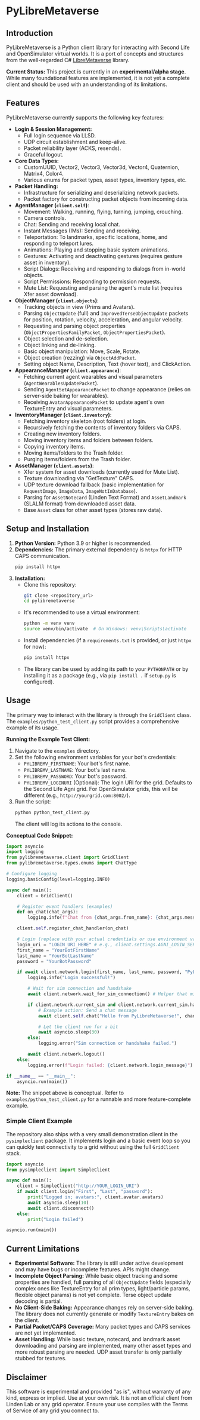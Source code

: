 # PyLibreMetaverse

## Introduction

PyLibreMetaverse is a Python client library for interacting with Second Life and OpenSimulator virtual worlds. It is a port of concepts and structures from the well-regarded C# [LibreMetaverse](https://github.com/LibreMetaverse/LibreMetaverse) library.

**Current Status:** This project is currently in an **experimental/alpha stage**. While many foundational features are implemented, it is not yet a complete client and should be used with an understanding of its limitations.

## Features

PyLibreMetaverse currently supports the following key features:

*   **Login & Session Management:**
    *   Full login sequence via LLSD.
    *   UDP circuit establishment and keep-alive.
    *   Packet reliability layer (ACKS, resends).
    *   Graceful logout.
*   **Core Data Types:**
    *   CustomUUID, Vector2, Vector3, Vector3d, Vector4, Quaternion, Matrix4, Color4.
    *   Various enums for packet types, asset types, inventory types, etc.
*   **Packet Handling:**
    *   Infrastructure for serializing and deserializing network packets.
    *   Packet factory for constructing packet objects from incoming data.
*   **AgentManager (`client.self`)**:
    *   Movement: Walking, running, flying, turning, jumping, crouching.
    *   Camera controls.
    *   Chat: Sending and receiving local chat.
    *   Instant Messages (IMs): Sending and receiving.
    *   Teleportation: To landmarks, specific locations, home, and responding to teleport lures.
    *   Animations: Playing and stopping basic system animations.
    *   Gestures: Activating and deactivating gestures (requires gesture asset in inventory).
    *   Script Dialogs: Receiving and responding to dialogs from in-world objects.
    *   Script Permissions: Responding to permission requests.
    *   Mute List: Requesting and parsing the agent's mute list (requires Xfer asset download).
*   **ObjectManager (`client.objects`)**:
    *   Tracking objects in view (Prims and Avatars).
    *   Parsing `ObjectUpdate` (full) and `ImprovedTerseObjectUpdate` packets for position, rotation, velocity, acceleration, and angular velocity.
    *   Requesting and parsing object properties (`ObjectPropertiesFamilyPacket`, `ObjectPropertiesPacket`).
    *   Object selection and de-selection.
    *   Object linking and de-linking.
    *   Basic object manipulation: Move, Scale, Rotate.
    *   Object creation (rezzing) via `ObjectAddPacket`.
    *   Setting object Name, Description, Text (hover text), and ClickAction.
*   **AppearanceManager (`client.appearance`)**:
    *   Fetching current agent wearables and visual parameters (`AgentWearablesUpdatePacket`).
    *   Sending `AgentSetAppearancePacket` to change appearance (relies on server-side baking for wearables).
    *   Receiving `AvatarAppearancePacket` to update agent's own TextureEntry and visual parameters.
*   **InventoryManager (`client.inventory`)**:
    *   Fetching inventory skeleton (root folders) at login.
    *   Recursively fetching the contents of inventory folders via CAPS.
    *   Creating new inventory folders.
    *   Moving inventory items and folders between folders.
    *   Copying inventory items.
    *   Moving items/folders to the Trash folder.
    *   Purging items/folders from the Trash folder.
*   **AssetManager (`client.assets`)**:
    *   Xfer system for asset downloads (currently used for Mute List).
    *   Texture downloading via "GetTexture" CAPS.
    *   UDP texture download fallback (basic implementation for `RequestImage`, `ImageData`, `ImageNotInDatabase`).
    *   Parsing for `AssetNotecard` (Linden Text Format) and `AssetLandmark` (SLALM format) from downloaded asset data.
    *   Base `Asset` class for other asset types (stores raw data).

## Setup and Installation

1.  **Python Version:** Python 3.9 or higher is recommended.
2.  **Dependencies:** The primary external dependency is `httpx` for HTTP CAPS communication.
    ```bash
    pip install httpx
    ```
3.  **Installation:**
    *   Clone this repository:
        ```bash
        git clone <repository_url>
        cd pylibremetaverse
        ```
    *   It's recommended to use a virtual environment:
        ```bash
        python -m venv venv
        source venv/bin/activate  # On Windows: venv\Scripts\activate
        ```
    *   Install dependencies (if a `requirements.txt` is provided, or just `httpx` for now):
        ```bash
        pip install httpx
        ```
    *   The library can be used by adding its path to your `PYTHONPATH` or by installing it as a package (e.g., via `pip install .` if `setup.py` is configured).

## Usage

The primary way to interact with the library is through the `GridClient` class. The `examples/python_test_client.py` script provides a comprehensive example of its usage.

**Running the Example Test Client:**

1.  Navigate to the `examples` directory.
2.  Set the following environment variables for your bot's credentials:
    *   `PYLIBREMV_FIRSTNAME`: Your bot's first name.
    *   `PYLIBREMV_LASTNAME`: Your bot's last name.
    *   `PYLIBREMV_PASSWORD`: Your bot's password.
    *   `PYLIBREMV_LOGINURI` (Optional): The login URI for the grid. Defaults to the Second Life Agni grid. For OpenSimulator grids, this will be different (e.g., `http://yourgrid.com:8002/`).
3.  Run the script:
    ```bash
    python python_test_client.py
    ```
    The client will log its actions to the console.

**Conceptual Code Snippet:**

```python
import asyncio
import logging
from pylibremetaverse.client import GridClient
from pylibremetaverse.types.enums import ChatType

# Configure logging
logging.basicConfig(level=logging.INFO)

async def main():
    client = GridClient()

    # Register event handlers (examples)
    def on_chat(chat_args):
        logging.info(f"Chat from {chat_args.from_name}: {chat_args.message}")

    client.self.register_chat_handler(on_chat)

    # Login (replace with your actual credentials or use environment variables)
    login_uri = "LOGIN_URI_HERE" # e.g., client.settings.AGNI_LOGIN_SERVER
    first_name = "YourBotFirstName"
    last_name = "YourBotLastName"
    password = "YourBotPassword"

    if await client.network.login(first_name, last_name, password, "PyLibreMV Test", "1.0.0", "last", login_uri):
        logging.info("Login successful!")

        # Wait for sim connection and handshake
        await client.network.wait_for_sim_connection() # Helper that might need to be implemented in client or used via events

        if client.network.current_sim and client.network.current_sim.handshake_complete:
            # Example action: Send a chat message
            await client.self.chat("Hello from PyLibreMetaverse!", channel=0, chat_type=ChatType.NORMAL)

            # Let the client run for a bit
            await asyncio.sleep(30)
        else:
            logging.error("Sim connection or handshake failed.")

        await client.network.logout()
    else:
        logging.error(f"Login failed: {client.network.login_message}")

if __name__ == "__main__":
    asyncio.run(main())
```
**Note:** The snippet above is conceptual. Refer to `examples/python_test_client.py` for a runnable and more feature-complete example.

### Simple Client Example

The repository also ships with a very small demonstration client in the
`pysimpleclient` package.  It implements login and a basic event loop so
you can quickly test connectivity to a grid without using the full
`GridClient` stack.

```python
import asyncio
from pysimpleclient import SimpleClient

async def main():
    client = SimpleClient("http://YOUR_LOGIN_URI")
    if await client.login("First", "Last", "password"):
        print("Logged in; avatars:", client.avatar.avatars)
        await asyncio.sleep(10)
        await client.disconnect()
    else:
        print("Login failed")

asyncio.run(main())
```

## Current Limitations

*   **Experimental Software:** The library is still under active development and may have bugs or incomplete features. APIs might change.
*   **Incomplete Object Parsing:** While basic object tracking and some properties are handled, full parsing of all `ObjectUpdate` fields (especially complex ones like TextureEntry for all prim types, light/particle params, flexible object params) is not yet complete. Terse object update decoding is partial.
*   **No Client-Side Baking:** Appearance changes rely on server-side baking. The library does not currently generate or modify `TextureEntry` bakes on the client.
*   **Partial Packet/CAPS Coverage:** Many packet types and CAPS services are not yet implemented.
*   **Asset Handling:** While basic texture, notecard, and landmark asset downloading and parsing are implemented, many other asset types and more robust parsing are needed. UDP asset transfer is only partially stubbed for textures.

## Disclaimer

This software is experimental and provided "as is", without warranty of any kind, express or implied. Use at your own risk. It is not an official client from Linden Lab or any grid operator. Ensure your use complies with the Terms of Service of any grid you connect to.
